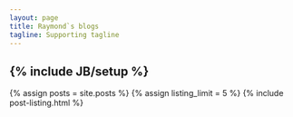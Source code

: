 ```yaml
---
layout: page
title: Raymond`s blogs
tagline: Supporting tagline
---
```

{% include JB/setup %}
---
<!--- ALTERNATIVE TO SHOW POSTS
{% for post in site.posts %}
    <li><span>{{ post.date | date_to_string }}</span>  : <a href="{{ BASE_PATH }}{{ post.url }}">{{ post.title }}</a></li>
  {% endfor %}
-->

{% assign posts = site.posts %}
{% assign listing_limit = 5 %}
{% include post-listing.html %}



